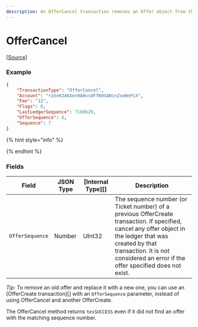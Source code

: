 ```yaml
---
description: An OfferCancel transaction removes an Offer object from the XRP Ledger.
---
```


# OfferCancel

\[[Source](https://github.com/Xahau/xahaud/blob/dev/src/ripple/app/tx/impl/URIToken.cpp)]

### Example

```json
{
    "TransactionType": "OfferCancel",
    "Account": "ra5nK24KXen9AHvsdFTKHSANinZseWnPcX",
    "Fee": "12",
    "Flags": 0,
    "LastLedgerSequence": 7108629,
    "OfferSequence": 6,
    "Sequence": 7
}
```

{% hint style="info" %}

{% endhint %}

### Fields

| Field           | JSON Type | \[Internal Type]\[] | Description                                                                                                                                                                                                                                  |
| --------------- | --------- | ------------------- | -------------------------------------------------------------------------------------------------------------------------------------------------------------------------------------------------------------------------------------------- |
| `OfferSequence` | Number    | UInt32              | The sequence number (or Ticket number) of a previous OfferCreate transaction. If specified, cancel any offer object in the ledger that was created by that transaction. It is not considered an error if the offer specified does not exist. |

_Tip:_ To remove an old offer and replace it with a new one, you can use an \[OfferCreate transaction]\[] with an `OfferSequence` parameter, instead of using OfferCancel and another OfferCreate.

The OfferCancel method returns `tesSUCCESS` even if it did not find an offer with the matching sequence number.

